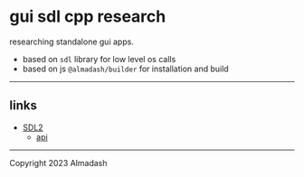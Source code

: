 # gui sdl cpp research

researching standalone gui apps.

- based on `sdl` library for low level os calls
- based on js `@almadash/builder` for installation and build

---

## links

- [SDL2](https://wiki.libsdl.org/SDL2/FrontPage)
  + [api](https://wiki.libsdl.org/SDL2/CategoryAPI)

---

Copyright 2023 Almadash
